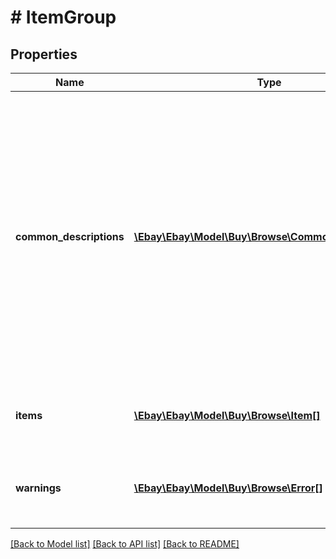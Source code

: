 # # ItemGroup

## Properties

Name | Type | Description | Notes
------------ | ------------- | ------------- | -------------
**common_descriptions** | [**\Ebay\Ebay\Model\Buy\Browse\CommonDescriptions[]**](CommonDescriptions.md) | An array of containers for a description and the item IDs of all the items that have this exact description. Often the item variations within an item group all have the same description. Instead of repeating this description in the item details of each item, a description that is shared by at least one other item is returned in this container. If the description is unique, it is returned in the &lt;b&gt; items.description&lt;/b&gt; field. | [optional]
**items** | [**\Ebay\Ebay\Model\Buy\Browse\Item[]**](Item.md) | An array of containers for all the item variation details, excluding the description. | [optional]
**warnings** | [**\Ebay\Ebay\Model\Buy\Browse\Error[]**](Error.md) | An array of warning messages. These types of errors do not prevent the method from executing but should be checked. | [optional]

[[Back to Model list]](../../README.md#models) [[Back to API list]](../../README.md#endpoints) [[Back to README]](../../README.md)
